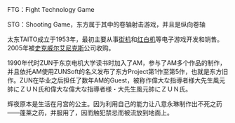 FTG：Fight Technology Game

STG：Shooting Game，东方属于其中的卷轴射击游戏，并且是纵向卷轴

太东TAITO成立于1953年，最初主要从事[街机](https://zh.wikipedia.org/wiki/街机)和[红白机](https://zh.wikipedia.org/wiki/紅白機)等电子游戏开发和销售。2005年被[史克威尔艾尼克斯](https://zh.wikipedia.org/wiki/史克威爾艾尼克斯)公司收购。

1990年代时ZUN于东京电机大学读书时加入了AM，参与了AM多个作品的制作，并且依托AM使用ZUNSoft的名义发布了东方Project第1作至第5作，也就是东方旧作。ZUN在毕业之后担任了数年AM的Guest，被称作偉大な指導者様大先生風元帥にＺＵＮ氏和偉大な偉大な指導者様・大先生風元帥にＺＵＮ氏。

辉夜原本是生活在月宫的公主。因为利用自己的能力让八意永琳制作出不死之药——蓬莱之药，并服用了，因而触犯禁忌而被流放到地面上。


